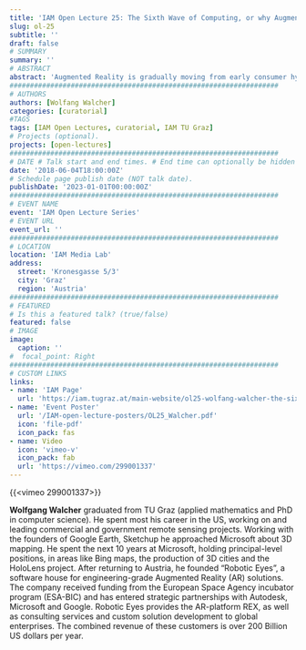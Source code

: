 ```yaml
---
title: 'IAM Open Lecture 25: The Sixth Wave of Computing, or why Augmented Reality is not just for Architects'
slug: ol-25
subtitle: ''
draft: false
# SUMMARY
summary: ''
# ABSTRACT 
abstract: 'Augmented Reality is gradually moving from early consumer hypes, like Pokemon Go, into broader adoption by business and enterprise users. As with all revolutionary innovations, there is widespread scepticism and only a handful inspiring use cases. This talk helps to develop a deeper understanding for the full potential of AR. The history of cars, from the first horseless carriages to Mars rovers and autonomous vehicles, provides an excellent historical example for how new technology can gradually transform the world. The same is true for computing. Drawing parallels to the waves of computing, as defined by Hermann Hauser, provides surprising insights. The REX platform of AR services is used as an example. Designed initially for architectural visualisation, it is quickly becoming the foundation for a wide range of applications, ranging from security and surveying all the way to professional sports.'
##################################################################
# AUTHORS 
authors: [Wolfang Walcher]
categories: [curatorial]
#TAGS
tags: [IAM Open Lectures, curatorial, IAM TU Graz]
# Projects (optional).
projects: [open-lectures]
##################################################################
# DATE # Talk start and end times. # End time can optionally be hidden by prefixing the line with `#`.
date: '2018-06-04T18:00:00Z'
# Schedule page publish date (NOT talk date).
publishDate: '2023-01-01T00:00:00Z'
##################################################################
# EVENT NAME 
event: 'IAM Open Lecture Series'
# EVENT URL 
event_url: ''
##################################################################
# LOCATION 
location: 'IAM Media Lab'
address:
  street: 'Kronesgasse 5/3'
  city: 'Graz'
  region: 'Austria'
##################################################################
# FEATURED
# Is this a featured talk? (true/false)
featured: false
# IMAGE 
image:
  caption: ''
#  focal_point: Right
##################################################################
# CUSTOM LINKS 
links:
- name: 'IAM Page'
  url: 'https://iam.tugraz.at/main-website/ol25-wolfang-walcher-the-sixth-wave-of-computing-or-why-augmented-reality-is-not-just-for-architects/'
- name: 'Event Poster'
  url: '/IAM-open-lecture-posters/OL25_Walcher.pdf'
  icon: 'file-pdf'
  icon_pack: fas
- name: Video
  icon: 'vimeo-v'
  icon_pack: fab
  url: 'https://vimeo.com/299001337'
---
```


{{<vimeo 299001337>}}

**Wolfgang Walcher** graduated from TU Graz (applied mathematics and PhD in computer science). He spent most his career in the US, working on and leading commercial and government remote sensing projects. Working with the founders of Google Earth, Sketchup he approached Microsoft about 3D mapping. He spent the next 10 years at Microsoft, holding principal-level positions, in areas like Bing maps, the production of 3D cities and the HoloLens project. After returning to Austria, he founded “Robotic Eyes”, a software house for engineering-grade Augmented Reality (AR) solutions. The company received funding from the European Space Agency incubator program (ESA-BIC) and has entered strategic partnerships with Autodesk, Microsoft and Google. Robotic Eyes provides the AR-platform REX, as well as consulting services and custom solution development to global enterprises. The combined revenue of these customers is over 200 Billion US dollars per year.

<!--
IAM Open Lecture #25  
Wolfang Walcher  
The Sixth Wave of Computing, or why Augmented Reality is not just for Architects  
18:00 Monday June 4 2018  
IAM Media Lab, Kronesgasse 5/III

Event poster https://iam.tugraz.at/wp-content/uploads/2018/06/OL25_Walcher.pdf

Original post: https://iam.tugraz.at/2018/06/ol_walcher/
-->